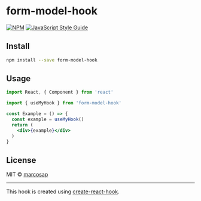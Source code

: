 # form-model-hook

> 

[![NPM](https://img.shields.io/npm/v/form-model-hook.svg)](https://www.npmjs.com/package/form-model-hook) [![JavaScript Style Guide](https://img.shields.io/badge/code_style-standard-brightgreen.svg)](https://standardjs.com)

## Install

```bash
npm install --save form-model-hook
```

## Usage

```jsx
import React, { Component } from 'react'

import { useMyHook } from 'form-model-hook'

const Example = () => {
  const example = useMyHook()
  return (
    <div>{example}</div>
  )
}
```

## License

MIT © [marcosap](https://github.com/marcosap)

---

This hook is created using [create-react-hook](https://github.com/hermanya/create-react-hook).
